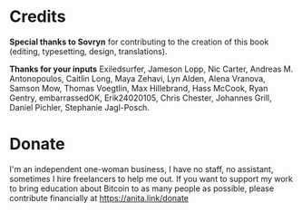 # Credits
**Special thanks to Sovryn** for contributing to the creation of this book (editing, typesetting, design, translations). 

**Thanks for your inputs**
Exiledsurfer, Jameson Lopp, Nic Carter, Andreas M. Antonopoulos, Caitlin Long, Maya Zehavi, Lyn Alden, Alena Vranova, Samson Mow, Thomas Voegtlin, Max Hillebrand, Hass McCook, Ryan Gentry, embarrassedOK, Erik24020105, Chris Chester, Johannes Grill, Daniel Pichler, Stephanie Jagl-Posch.

# Donate
I'm an independent one-woman business, I have no staff, no assistant, sometimes I hire freelancers to help me out. If you want to support my work to bring education about Bitcoin to as many people as possible, please contribute financially at https://anita.link/donate





